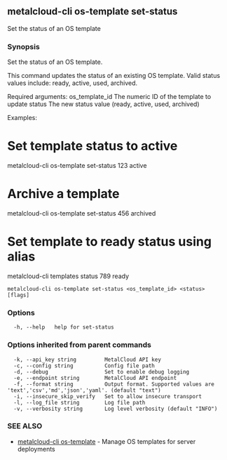 ## metalcloud-cli os-template set-status

Set the status of an OS template

### Synopsis

Set the status of an OS template.

This command updates the status of an existing OS template. Valid status values
include: ready, active, used, archived.

Required arguments:
  os_template_id    The numeric ID of the template to update
  status           The new status value (ready, active, used, archived)

Examples:
  # Set template status to active
  metalcloud-cli os-template set-status 123 active
  
  # Archive a template
  metalcloud-cli os-template set-status 456 archived
  
  # Set template to ready status using alias
  metalcloud-cli templates status 789 ready

```
metalcloud-cli os-template set-status <os_template_id> <status> [flags]
```

### Options

```
  -h, --help   help for set-status
```

### Options inherited from parent commands

```
  -k, --api_key string         MetalCloud API key
  -c, --config string          Config file path
  -d, --debug                  Set to enable debug logging
  -e, --endpoint string        MetalCloud API endpoint
  -f, --format string          Output format. Supported values are 'text','csv','md','json','yaml'. (default "text")
  -i, --insecure_skip_verify   Set to allow insecure transport
  -l, --log_file string        Log file path
  -v, --verbosity string       Log level verbosity (default "INFO")
```

### SEE ALSO

* [metalcloud-cli os-template](metalcloud-cli_os-template.md)	 - Manage OS templates for server deployments

